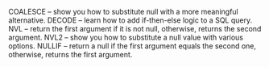 COALESCE – show you how to substitute null with a more meaningful alternative.
DECODE – learn how to add if-then-else logic to a SQL query.
NVL – return the first argument if it is not null, otherwise, returns the second argument.
NVL2 – show you how to substitute a null value with various options.
NULLIF – return a null if the first argument equals the second one, otherwise, returns the first argument.
